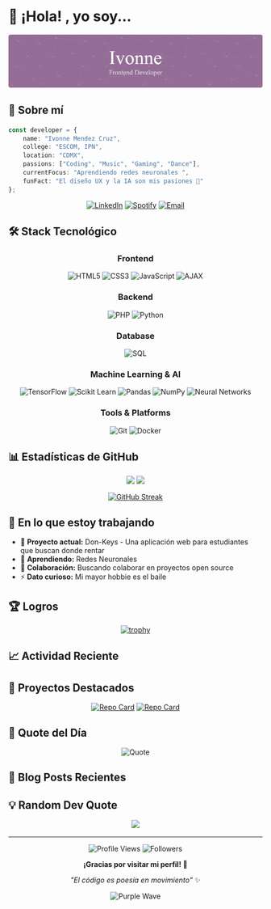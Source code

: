 
  # 🌸 ¡Hola! , yo soy...

<div align="center">
  
![Header](./github-header-image.png)

</div>

## 🚀 Sobre mí

```typescript
const developer = {
    name: "Ivonne Mendez Cruz",
    college: "ESCOM, IPN",
    location: "CDMX",
    passions: ["Coding", "Music", "Gaming", "Dance"],
    currentFocus: "Aprendiendo redes neuronales ",
    funFact: "El diseño UX y la IA son mis pasiones 🎵"
};
```





<div align="center">

[![LinkedIn](https://img.shields.io/badge/LinkedIn-0077B5?style=for-the-badge&logo=linkedin&logoColor=white&color=b4a7d6)](https://www.linkedin.com/in/ivonne-mendez-cruz-645b9222b?utm_source=share&utm_campaign=share_via&utm_content=profile&utm_medium=android_app)
[![Spotify](https://img.shields.io/badge/Spotify-1ED760?style=for-the-badge&logo=spotify&logoColor=white&color=e5c4d5)](https://open.spotify.com/user/22dum4e5oyzjejdn2u3akw7xy?si=2e73f1de296749e9)
[![Email](https://img.shields.io/badge/Email-D14836?style=for-the-badge&logo=gmail&logoColor=white&color=bcb1d5)](mailto:ivonne_cruz_22@hotmail.com)

</div>

## 🛠️ Stack Tecnológico

<div align="center">

### Frontend
![HTML5](https://img.shields.io/badge/HTML5-E34F26?style=flat-square&logo=html5&logoColor=white&color=8B5CF6)
![CSS3](https://img.shields.io/badge/CSS3-1572B6?style=flat-square&logo=css3&logoColor=white&color=A855F7)
![JavaScript](https://img.shields.io/badge/JavaScript-F7DF1E?style=flat-square&logo=javascript&logoColor=black&color=9333EA)
![AJAX](https://img.shields.io/badge/AJAX-0066CC?style=flat-square&logo=javascript&logoColor=white&color=7C3AED)

### Backend
![PHP](https://img.shields.io/badge/PHP-777BB4?style=flat-square&logo=php&logoColor=white&color=8B5CF6)
![Python](https://img.shields.io/badge/Python-3776AB?style=flat-square&logo=python&logoColor=white&color=A855F7)

### Database
![SQL](https://img.shields.io/badge/SQL-4479A1?style=flat-square&logo=mysql&logoColor=white&color=9333EA)

### Machine Learning & AI
![TensorFlow](https://img.shields.io/badge/TensorFlow-FF6F00?style=flat-square&logo=tensorflow&logoColor=white&color=8B5CF6)
![Scikit Learn](https://img.shields.io/badge/Scikit--Learn-F7931E?style=flat-square&logo=scikit-learn&logoColor=white&color=A855F7)
![Pandas](https://img.shields.io/badge/Pandas-150458?style=flat-square&logo=pandas&logoColor=white&color=9333EA)
![NumPy](https://img.shields.io/badge/NumPy-013243?style=flat-square&logo=numpy&logoColor=white&color=7C3AED)
![Neural Networks](https://img.shields.io/badge/Neural%20Networks-FF6B6B?style=flat-square&logo=brain&logoColor=white&color=6366F1)

### Tools & Platforms
![Git](https://img.shields.io/badge/Git-F05032?style=flat-square&logo=git&logoColor=white&color=8B5CF6)
![Docker](https://img.shields.io/badge/Docker-2496ED?style=flat-square&logo=docker&logoColor=white&color=A855F7)


</div>

## 📊 Estadísticas de GitHub

<div align="center">
  
<img height="180em" src="https://github-readme-stats.vercel.app/api?username=bolillochaan&show_icons=true&theme=tokyonight&bg_color=0d1117&border_color=8B5CF6&title_color=A855F7&text_color=ffffff&icon_color=9333EA"/>

<img height="180em" src="https://github-readme-stats.vercel.app/api/top-langs/?username=bolillochaan&layout=compact&theme=tokyonight&bg_color=0d1117&border_color=8B5CF6&title_color=A855F7&text_color=ffffff"/>

</div>

<div align="center">
  
[![GitHub Streak](https://streak-stats.demolab.com?user=bolillochaan&theme=tokyonight&background=0d1117&border=8B5CF6&stroke=A855F7&currStreakLabel=9333EA)](https://git.io/streak-stats)

</div>

## 🎯 En lo que estoy trabajando

- 🔭 **Proyecto actual:** Don-Keys - Una aplicación web para estudiantes que buscan donde rentar
- 🌱 **Aprendiendo:** Redes Neuronales
- 👯 **Colaboración:** Buscando colaborar en proyectos open source
- ⚡ **Dato curioso:** Mi mayor hobbie es el baile

## 🏆 Logros

<div align="center">

[![trophy](https://github-profile-trophy.vercel.app/?username=bolillochaan&theme=darkhub&column=7&margin-w=15&margin-h=15&color=8B5CF6&border_color=A855F7)](https://github.com/ryo-ma/github-profile-trophy)

</div>

## 📈 Actividad Reciente

<!--START_SECTION:activity-->
<!--END_SECTION:activity-->

## 🎨 Proyectos Destacados

<div align="center">

[![Repo Card](https://github-readme-stats.vercel.app/api/pin/?username=bolillochaan&repo=nombre-repo-1&theme=tokyonight&bg_color=0d1117&border_color=8B5CF6&title_color=A855F7&text_color=ffffff)](https://github.com/bolillochaan/nombre-repo-1)
[![Repo Card](https://github-readme-stats.vercel.app/api/pin/?username=bolillochaan&repo=nombre-repo-2&theme=tokyonight&bg_color=0d1117&border_color=8B5CF6&title_color=A855F7&text_color=ffffff)](https://github.com/bolillochaan/nombre-repo-2)

</div>

## 🌟 Quote del Día

<div align="center">

![Quote](https://quotes-github-readme.vercel.app/api?type=horizontal&theme=radical&border_color=8B5CF6&bg_color=0d1117&text_color=A855F7)

</div>

## 📝 Blog Posts Recientes

<!-- BLOG-POST-LIST:START -->
<!-- BLOG-POST-LIST:END -->

## 💡 Random Dev Quote

<div align="center">

![](https://quotes-github-readme.vercel.app/api?type=vetical&theme=radical&border_color=8B5CF6&bg_color=0d1117)

</div>

---

<div align="center">

![Profile Views](https://komarev.com/ghpvc/?username=bolillochaan&color=blueviolet&style=flat-square&label=Profile+Views)
![Followers](https://img.shields.io/github/followers/bolillochaan?style=flat-square&color=8B5CF6&labelColor=0d1117)

**¡Gracias por visitar mi perfil! 🚀**

*"El código es poesía en movimiento"* ✨

</div>

<div align="center">

![Purple Wave](https://capsule-render.vercel.app/api?type=waving&color=gradient&customColorList=12,14,18&height=100&section=footer)

</div>
